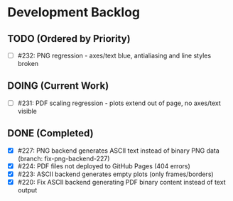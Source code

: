 # Development Backlog

## TODO (Ordered by Priority)
- [ ] #232: PNG regression - axes/text blue, antialiasing and line styles broken

## DOING (Current Work)
- [ ] #231: PDF scaling regression - plots extend out of page, no axes/text visible

## DONE (Completed)
- [x] #227: PNG backend generates ASCII text instead of binary PNG data (branch: fix-png-backend-227)
- [x] #224: PDF files not deployed to GitHub Pages (404 errors)
- [x] #223: ASCII backend generates empty plots (only frames/borders)
- [x] #220: Fix ASCII backend generating PDF binary content instead of text output